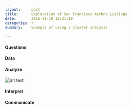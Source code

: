 ```yaml
---
layout:     post
title:      Exploration of San Francisco Airbnb Listings
date:       2016-11-10 12:31:19
categories: r 
summary:    Example of using a cluster analysis

---
```


#### Questions

#### Data
#### Analyze

![alt text](https://chrisstroud.github.io/projects/Airbnb-SF/number-clusters.png "Logo Title Text 1")



#### Interpret 
#### Communicate
